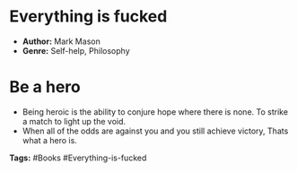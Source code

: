 # Everything is fucked
- **Author:** Mark Mason
- **Genre:** Self-help, Philosophy

# Be a hero
- Being heroic is the ability to conjure hope where there is none. To strike a match to light up the void. 
- When all of the odds are against you and you still achieve victory, Thats what a hero is.

**Tags:** #Books  #Everything-is-fucked